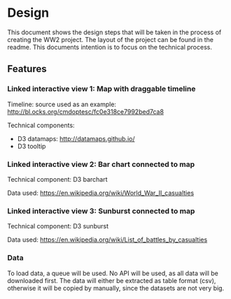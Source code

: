 # Design
This document shows the design steps that will be taken in the process of creating the WW2 project. The layout of the project can be found in the readme. This documents intention is to focus on the technical process.

## Features

### Linked interactive view 1: Map with draggable timeline

Timeline: source used as an example: http://bl.ocks.org/cmdoptesc/fc0e318ce7992bed7ca8

Technical components: 
- D3 datamaps: http://datamaps.github.io/
- D3 tooltip

### Linked interactive view 2: Bar chart connected to map

Technical component: D3 barchart

Data used: https://en.wikipedia.org/wiki/World_War_II_casualties

### Linked interactive view 3: Sunburst connected to map

Technical component: D3 sunburst

Data used: https://en.wikipedia.org/wiki/List_of_battles_by_casualties


### Data
To load data, a queue will be used. No API will be used, as all data will be downloaded first. The data will either be extracted as table format (csv), otherwise it will be copied by manually, since the datasets are not very big.





